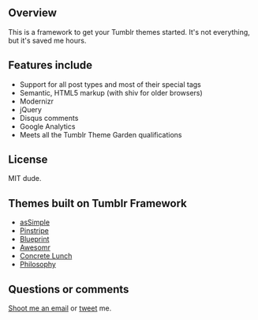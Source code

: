 ## Overview

This is a framework to get your Tumblr themes started. It's not everything, but it's saved me hours.

## Features include

- Support for all post types and most of their special tags
- Semantic, HTML5 markup (with shiv for older browsers)
- Modernizr
- jQuery
- Disqus comments
- Google Analytics
- Meets all the Tumblr Theme Garden qualifications

## License

MIT dude.

## Themes built on Tumblr Framework

- [asSimple](https://github.com/lain6/asSimple)
- [Pinstripe](http://www.tumblr.com/theme/33911)
- [Blueprint](http://www.tumblr.com/theme/33946)
- [Awesomr](http://www.tumblr.com/theme/33891)
- [Concrete Lunch](http://www.tumblr.com/theme/33778)
- [Philosophy](http://www.tumblr.com/theme/33682)

## Questions or comments

[Shoot me an email](mailto:galen@galengidman.com) or [tweet](http://twitter.com/galengidman) me.